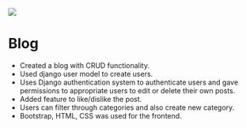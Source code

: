 ![](blog.gif)

# Blog
- Created a blog with CRUD functionality.
- Used django user model to create users.
- Uses Django authentication system to authenticate users and gave permissions to appropriate users to edit or delete their own posts.
- Added feature to like/dislike the post.
- Users can filter through categories and also create new category.
- Bootstrap, HTML, CSS was used for the frontend.



